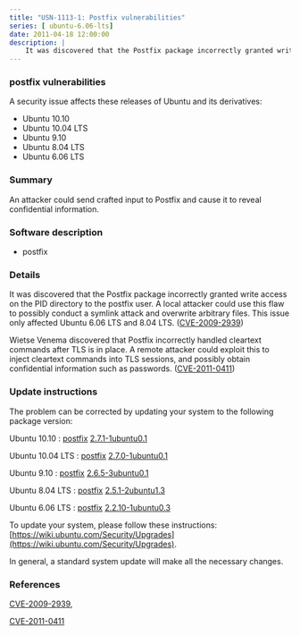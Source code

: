 ```yaml
---
title: "USN-1113-1: Postfix vulnerabilities"
series: [ ubuntu-6.06-lts]
date: 2011-04-18 12:00:00
description: |
    It was discovered that the Postfix package incorrectly granted write access on the PID directory to the postfix user. A local attacker could use this flaw to possibly conduct a symlink attack and overwrite arbitrary files. This issue only affected Ubuntu 6.06 LTS and 8.04 LTS. ([CVE-2009-2939](http://people.ubuntu.com/~ubuntu-security/cve/CVE-2009-2939))
--- 
```

 
 


### postfix vulnerabilities

A security issue affects these releases of Ubuntu and its derivatives:

* Ubuntu 10.10
* Ubuntu 10.04 LTS
* Ubuntu 9.10
* Ubuntu 8.04 LTS
* Ubuntu 6.06 LTS

### Summary

An attacker could send crafted input to Postfix and cause it to reveal confidential information.

### Software description

* postfix 

### Details

It was discovered that the Postfix package incorrectly granted write access on the PID directory to the postfix user. A local attacker could use this flaw to possibly conduct a symlink attack and overwrite arbitrary files. This issue only affected Ubuntu 6.06 LTS and 8.04 LTS. ([CVE-2009-2939](http://people.ubuntu.com/~ubuntu-security/cve/CVE-2009-2939))

Wietse Venema discovered that Postfix incorrectly handled cleartext commands after TLS is in place. A remote attacker could exploit this to inject cleartext commands into TLS sessions, and possibly obtain confidential information such as passwords. ([CVE-2011-0411](http://people.ubuntu.com/~ubuntu-security/cve/CVE-2011-0411)) 

### Update instructions

The problem can be corrected by updating your system to the following package version:

Ubuntu 10.10
 : [postfix](https://launchpad.net/ubuntu/+source/postfix) <span> [2.7.1-1ubuntu0.1](https://launchpad.net/ubuntu/+source/postfix/2.7.1-1ubuntu0.1) </span> 

Ubuntu 10.04 LTS
 : [postfix](https://launchpad.net/ubuntu/+source/postfix) <span> [2.7.0-1ubuntu0.1](https://launchpad.net/ubuntu/+source/postfix/2.7.0-1ubuntu0.1) </span> 

Ubuntu 9.10
 : [postfix](https://launchpad.net/ubuntu/+source/postfix) <span> [2.6.5-3ubuntu0.1](https://launchpad.net/ubuntu/+source/postfix/2.6.5-3ubuntu0.1) </span> 

Ubuntu 8.04 LTS
 : [postfix](https://launchpad.net/ubuntu/+source/postfix) <span> [2.5.1-2ubuntu1.3](https://launchpad.net/ubuntu/+source/postfix/2.5.1-2ubuntu1.3) </span> 

Ubuntu 6.06 LTS
 : [postfix](https://launchpad.net/ubuntu/+source/postfix) <span> [2.2.10-1ubuntu0.3](https://launchpad.net/ubuntu/+source/postfix/2.2.10-1ubuntu0.3) </span> 

To update your system, please follow these instructions: [https://wiki.ubuntu.com/Security/Upgrades](https://wiki.ubuntu.com/Security/Upgrades).

In general, a standard system update will make all the necessary changes. 

### References

 
 [CVE-2009-2939](http://people.ubuntu.com/~ubuntu-security/cve/CVE-2009-2939), 

 [CVE-2011-0411](http://people.ubuntu.com/~ubuntu-security/cve/CVE-2011-0411)
 


